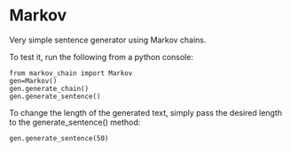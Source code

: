 Markov
======

Very simple sentence generator using Markov chains.

To test it, run the following from a python console:

    from markov_chain import Markov
    gen=Markov()
    gen.generate_chain()
    gen.generate_sentence()
    
To change the length of the generated text, simply pass the desired length to the generate_sentence() method:

    gen.generate_sentence(50)